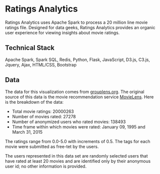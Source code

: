 # Ratings Analytics 

Ratings Analytics uses Apache Spark to process a 20 million line movie ratings file. Designed for data geeks, Ratings Analytics provides an organic user experience for viewing insights about movie ratings.

## Technical Stack 
Apache Spark, Spark SQL, Redis, Python, Flask, JavaScript, D3.js, C3.js, Jquery, Ajax, HTML/CSS, Bootstrap

## Data
The data for this visualization comes from [grouplens.org](http://grouplens.org).
The original source of this data is the movie recommendation service [MovieLens](http://movielens.org). Here is the breakdown of the data:
- Total movie ratings: 20000263
- Number of movies rated: 27278 
- Number of anonymized users who rated movies: 138493 
- Time frame within which movies were rated: January 09, 1995 and March 31, 2015

The ratings range from 0.0-5.0 with increments of 0.5. The tags for each movie were submitted as free-tet by the users.

The users represented in this data set are randomly selected users that have rated at least 20 movies and are identified only by their anonymous user id; no other information is provided. 